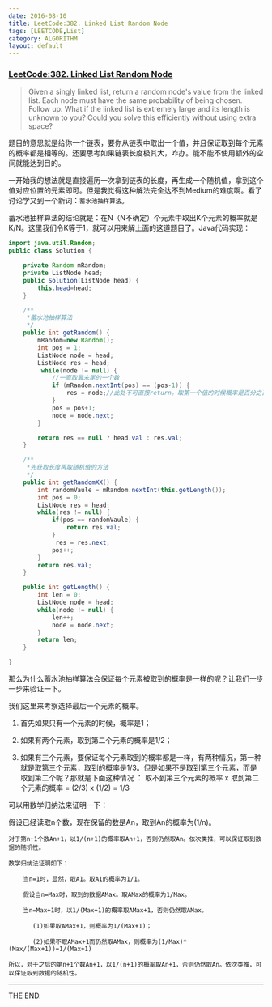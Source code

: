 ```yaml
---
date: 2016-08-10
title: LeetCode:382. Linked List Random Node
tags: [LEETCODE,List]
category: ALGORITHM
layout: default
---
```


### [LeetCode:382. Linked List Random Node](https://leetcode.com/problems/linked-list-random-node/)

> Given a singly linked list, return a random node's value from the linked list. Each node must have the same probability of being chosen.
Follow up:
What if the linked list is extremely large and its length is unknown to you? Could you solve this efficiently without using extra space?

<!--more-->

题目的意思就是给你一个链表，要你从链表中取出一个值，并且保证取到每个元素的概率都是相等的。还要思考如果链表长度极其大，咋办。能不能不使用额外的空间就能达到目的。

一开始我的想法就是直接遍历一次拿到链表的长度，再生成一个随机值，拿到这个值对应位置的元素即可。但是我觉得这种解法完全达不到Medium的难度啊。看了讨论学又到一个新词：`蓄水池抽样算法`。

蓄水池抽样算法的结论就是：在N（N不确定）个元素中取出K个元素的概率就是 K/N。这里我们令K等于1，就可以用来解上面的这道题目了。Java代码实现：

```java
import java.util.Random;
public class Solution {

    private Random mRandom;
    private ListNode head;
    public Solution(ListNode head) {
        this.head=head;
    }

    /**
     *蓄水池抽样算法
     */
    public int getRandom() {
        mRandom=new Random();
        int pos = 1;
        ListNode node = head;
        ListNode res = head;
         while(node != null) {
            //一直取最末尾的一个数
            if (mRandom.nextInt(pos) == (pos-1)) {
                res = node;//此处不可直接return。取第一个值的时候概率是百分之百，直接返回。
            }
            pos = pos+1;
            node = node.next;
        }

        return res == null ? head.val : res.val;
    }

    /**
     *先获取长度再取随机值的方法
     */
    public int getRandomXX() {
        int randomVaule = mRandom.nextInt(this.getLength());
        int pos = 0;
        ListNode res = head;
        while(res != null) {
            if(pos == randomVaule) {
                return res.val;
            }
             res = res.next;
            pos++;
        }
        return res.val;
    }

    public int getLength() {
        int len = 0;
        ListNode node = head;
        while(node != null) {
            len++;
            node = node.next;
        }
        return len;
    }

}
```

那么为什么蓄水池抽样算法会保证每个元素被取到的概率是一样的呢？让我们一步一步来验证一下。

我们这里来考察选择最后一个元素的概率。

1. 首先如果只有一个元素的时候，概率是1；

2. 如果有两个元素，取到第二个元素的概率是1/2；

3. 如果有三个元素，要保证每个元素取到的概率都是一样，有两种情况，第一种就是取第三个元素，取到的概率是1/3。但是如果不是取到第三个元素，而是取到第二个呢？那就是下面这种情况 ： 取不到第三个元素的概率 x 取到第二个元素的概率 = (2/3) x (1/2) = 1/3

可以用数学归纳法来证明一下：

假设已经读取n个数，现在保留的数是An，取到An的概率为(1/n)。

```
对于第n+1个数An+1，以1/(n+1)的概率取An+1，否则仍然取An。依次类推，可以保证取到数据的随机性。

数学归纳法证明如下：

    当n=1时，显然，取A1。取A1的概率为1/1。

    假设当n=Max时，取到的数据AMax。取AMax的概率为1/Max。

    当n=Max+1时，以1/(Max+1)的概率取AMax+1，否则仍然取AMax。

　　　　(1)如果取AMax+1，则概率为1/(Max+1)；

　　　　(2)如果不取AMax+1而仍然取AMax，则概率为(1/Max)*(Max/(Max+1))=1/(Max+1)

所以，对于之后的第n+1个数An+1，以1/(n+1)的概率取An+1，否则仍然取An。依次类推，可以保证取到数据的随机性。
```

- - -
THE END.
